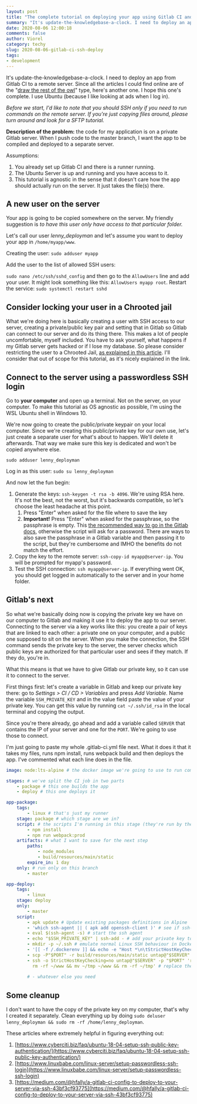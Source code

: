 ```yaml
---
layout: post
title: "The complete tutorial on deploying your app using Gitlab CI and SSH"
summary: "It's update-the-knowledgebase-a-clock. I need to deploy an app from Gitlab CI to a remote server. Since all the articles I could find online are of the 'draw the rest of the owl' type, here's another one. I hope this one's complete. I use Ubuntu (because I like looking at ads when I log in)." 
date: 2020-08-06 12:00:18
comments: false
author: Viorel
category: techy
slug: 2020-08-06-gitlab-ci-ssh-deploy
tags:
- development
---
```


It's update-the-knowledgebase-a-clock. I need to deploy an app from Gitlab CI to a remote server. Since all the articles I could find online are of the "[draw the rest of the owl](https://knowyourmeme.com/memes/how-to-draw-an-owl)" type, here's another one. I hope this one's complete. I use Ubuntu (because I like looking at ads when I log in).

*Before we start, I'd like to note that you should SSH only if you need to run commands on the remote server. If you're just copying files around, please turn around and look for a SFTP tutorial.*

**Description of the problem:** the code for my application is on a private Gitlab server. When I push code to the master branch, I want the app to be compiled and deployed to a separate server. 

Assumptions: 

1. You already set up Gitlab CI and there is a runner running. 
2. The Ubuntu Server is up and running and you have access to it.
3. This tutorial is agnostic in the sense that it doesn't care how the app should actually run on the server. It just takes the file(s) there.

## A new user on the server

Your app is going to be copied somewhere on the server. My friendly suggestion is *to have this user only have access to that particular folder.*

Let's call our user *lenny_deployman* and let's assume you want to deploy your app in `/home/myapp/www`.

Creating the user: `sudo adduser myapp`

Add the user to the list of allowed SSH users:

`sudo nano /etc/ssh/sshd_config` and then go to the `AllowUsers` line and add your user. It might look something like this: `AllowUsers myapp root`. Restart the service: `sudo systemctl restart sshd` 

## Consider locking your user in a Chrooted jail

What we're doing here is basically creating a user with SSH access to our server, creating a private/public key pair and setting that in Gitlab so Gitlab can connect to our server and do its thing there. This makes a lot of people uncomfortable, myself included. You have to ask yourself, what happens if my Gitlab server gets hacked or if I lose my database. So please consider restricting the user to a Chrooted Jail, [as explained in this article](https://www.tecmint.com/restrict-ssh-user-to-directory-using-chrooted-jail/). I'll consider that out of scope for this tutorial, as it's nicely explained in the link.

## Connect to the server using a passwordless SSH login

Go to **your computer** and open up a terminal. Not on the server, on your computer. To make this tutorial as OS agnostic as possible, I'm using the WSL Ubuntu shell in Windows 10.

We're now going to create the public/private keypair on your local computer. Since we're creating this public/private key for our own use, let's just create a separate user for what's about to happen. We'll delete it afterwards. That way we make sure this key is dedicated and won't be copied anywhere else.

`sudo adduser lenny_deployman`

Log in as this user: `sudo su lenny_deployman`

And now let the fun begin:

1. Generate the keys: `ssh-keygen -t rsa -b 4096`. We're using RSA here. It's not the best, not the worst, but it's backwards compatible, so let's choose the least headache at this point.
    1. Press "Enter" when asked for the file where to save the key
    2. **Important!** Press "Enter" when asked for the passphrase, so the passphrase is empty. This [the recommended way to go in the Gitlab docs](https://docs.gitlab.com/ee/ci/ssh_keys/), otherwise the script will ask for a password. There are ways to also save the passphrase in a Gitlab variable and then passing it to the script, but they're cumbersome and IMHO the benefits do not match the effort.
2. Copy the key to the remote server: `ssh-copy-id myapp@server-ip`. You will be prompted for myapp's password.
3. Test the SSH connection: `ssh myapp@server-ip`. If everything went OK, you should get logged in automatically to the server and in your home folder.

## Gitlab's next

So what we're basically doing now is copying the private key we have on our computer to Gitlab and making it use it to deploy the app to our server. Connecting to the server via a key works like this: you create a pair of keys that are linked to each other: a private one on your computer, and a public one supposed to sit on the server. When you make the connection, the SSH command sends the private key to the server, the server checks which public keys are authorized for that particular user and sees if they match. If they do, you're in.

What this means is that we have to give Gitlab our private key, so it can use it to connect to the server.

First things first: let's create a variable in Gitlab and keep our private key there: go to *Settings > CI / CD > Variables* and press *Add Variable.* Name the variable `SSH_PRIVATE_KEY` and in the value field paste the value of your private key. You can get this value by running `cat ~/.ssh/id_rsa` in the local terminal and copying the output.

Since you're there already, go ahead and add a variable called `SERVER` that contains the IP of your server and one for the `PORT`. We're going to use those to connect.

I'm just going to paste my whole .gitlab-ci.yml file next. What it does it that it takes my files, runs npm install, runs webpack build and then deploys the app. I've commented what each line does in the file.

```yaml
image: node:lts-alpine # the docker image we're going to use to run commands. It's Linux Alpine with node installed

stages: # we've split the CI job in two parts
    - package # this one builds the app
    - deploy # this one deploys it

app-package:
    tags:
        - linux # that's just my runner
    stage: package # which stage are we in?
    script: # the scripts I'm running in this stage (they're run by the docker image)
        - npm install
        - npm run webpack:prod
    artifacts: # what I want to save for the next step
        paths:
            - node_modules
            - build/resources/main/static
        expire_in: 1 day
    only: # run only on this branch
        - master

app-deploy:
    tags:
        - linux
    stage: deploy
    only:
        - master
    script:
        - apk update # Update existing packages definitions in Alpine
        - 'which ssh-agent || ( apk add openssh-client )' # see if ssh-agent is installed and install it if not
        - eval $(ssh-agent -s) # start the ssh agent
        - echo "$SSH_PRIVATE_KEY" | ssh-add - # add your private key to the agent
        - mkdir -p ~/.ssh # emulate normal Linux SSH behaviour in Docker
        - '[[ -f /.dockerenv ]] && echo -e "Host *\n\tStrictHostKeyChecking no\n\n" > ~/.ssh/config'
        - scp -P"$PORT" -r build/resources/main/static untap@"$SERVER":~/tmp # copy the files to the server
        - ssh -o StrictHostKeyChecking=no untap@"$SERVER" -p "$PORT" 'rm -rf ~/tmp_old && mv ~/www ~/tmp_old && 
          rm -rf ~/www && mv ~/tmp ~/www && rm -rf ~/tmp' # replace the old files with the new files
	  
        # - whatever else you need
```

## Some cleanup

I don't want to have the copy of the private key on my computer, that's why I created it separately. Clean everything up by doing `sudo deluser lenny_deployman && sudo rm -rf /home/lenny_deployman`.

These articles where extremely helpful in figuring everything out:

1. [https://www.cyberciti.biz/faq/ubuntu-18-04-setup-ssh-public-key-authentication/](https://www.cyberciti.biz/faq/ubuntu-18-04-setup-ssh-public-key-authentication/)
2. [https://www.linuxbabe.com/linux-server/setup-passwordless-ssh-login](https://www.linuxbabe.com/linux-server/setup-passwordless-ssh-login)
3. [https://medium.com/@hfally/a-gitlab-ci-config-to-deploy-to-your-server-via-ssh-43bf3cf93775](https://medium.com/@hfally/a-gitlab-ci-config-to-deploy-to-your-server-via-ssh-43bf3cf93775)
